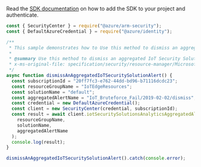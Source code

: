 Read the [SDK documentation](https://github.com/Azure/azure-sdk-for-js/blob/%40azure%2Farm-security_5.0.0/sdk/security/arm-security/README.md) on how to add the SDK to your project and authenticate.

```javascript
const { SecurityCenter } = require("@azure/arm-security");
const { DefaultAzureCredential } = require("@azure/identity");

/**
 * This sample demonstrates how to Use this method to dismiss an aggregated IoT Security Solution Alert.
 *
 * @summary Use this method to dismiss an aggregated IoT Security Solution Alert.
 * x-ms-original-file: specification/security/resource-manager/Microsoft.Security/stable/2019-08-01/examples/IoTSecuritySolutionsAnalytics/PostIoTSecuritySolutionsSecurityAggregatedAlertDismiss.json
 */
async function dismissAnAggregatedIoTSecuritySolutionAlert() {
  const subscriptionId = "20ff7fc3-e762-44dd-bd96-b71116dcdc23";
  const resourceGroupName = "IoTEdgeResources";
  const solutionName = "default";
  const aggregatedAlertName = "IoT_Bruteforce_Fail/2019-02-02/dismiss";
  const credential = new DefaultAzureCredential();
  const client = new SecurityCenter(credential, subscriptionId);
  const result = await client.iotSecuritySolutionsAnalyticsAggregatedAlert.dismiss(
    resourceGroupName,
    solutionName,
    aggregatedAlertName
  );
  console.log(result);
}

dismissAnAggregatedIoTSecuritySolutionAlert().catch(console.error);
```
